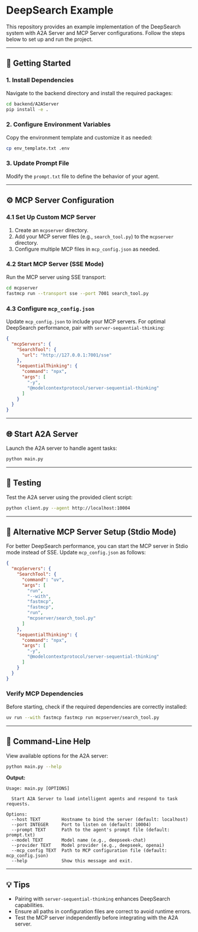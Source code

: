 # DeepSearch Example

This repository provides an example implementation of the DeepSearch system with A2A Server and MCP Server configurations. Follow the steps below to set up and run the project.

---

## 🚀 Getting Started

### 1. Install Dependencies
Navigate to the backend directory and install the required packages:
```bash
cd backend/A2AServer
pip install -e .
```

### 2. Configure Environment Variables
Copy the environment template and customize it as needed:
```bash
cp env_template.txt .env
```

### 3. Update Prompt File
Modify the `prompt.txt` file to define the behavior of your agent.

---

## ⚙️ MCP Server Configuration

### 4.1 Set Up Custom MCP Server
1. Create an `mcpserver` directory.
2. Add your MCP server files (e.g., `search_tool.py`) to the `mcpserver` directory.
3. Configure multiple MCP files in `mcp_config.json` as needed.

### 4.2 Start MCP Server (SSE Mode)
Run the MCP server using SSE transport:
```bash
cd mcpserver
fastmcp run --transport sse --port 7001 search_tool.py
```

### 4.3 Configure `mcp_config.json`
Update `mcp_config.json` to include your MCP servers. For optimal DeepSearch performance, pair with `server-sequential-thinking`:
```json
{
  "mcpServers": {
    "SearchTool": {
      "url": "http://127.0.0.1:7001/sse"
    },
    "sequentialThinking": {
      "command": "npx",
      "args": [
        "-y",
        "@modelcontextprotocol/server-sequential-thinking"
      ]
    }
  }
}
```

---

## 🌐 Start A2A Server
Launch the A2A server to handle agent tasks:
```bash
python main.py
```

---

## 🧪 Testing
Test the A2A server using the provided client script:
```bash
python client.py --agent http://localhost:10004
```

---

## 🔧 Alternative MCP Server Setup (Stdio Mode)
For better DeepSearch performance, you can start the MCP server in Stdio mode instead of SSE. Update `mcp_config.json` as follows:
```json
{
  "mcpServers": {
    "SearchTool": {
      "command": "uv",
      "args": [
        "run",
        "--with",
        "fastmcp",
        "fastmcp",
        "run",
        "mcpserver/search_tool.py"
      ]
    },
    "sequentialThinking": {
      "command": "npx",
      "args": [
        "-y",
        "@modelcontextprotocol/server-sequential-thinking"
      ]
    }
  }
}
```

### Verify MCP Dependencies
Before starting, check if the required dependencies are correctly installed:
```bash
uv run --with fastmcp fastmcp run mcpserver/search_tool.py
```

---

## 📖 Command-Line Help
View available options for the A2A server:
```bash
python main.py --help
```

**Output:**
```
Usage: main.py [OPTIONS]

  Start A2A Server to load intelligent agents and respond to task requests.

Options:
  --host TEXT        Hostname to bind the server (default: localhost)
  --port INTEGER     Port to listen on (default: 10004)
  --prompt TEXT      Path to the agent's prompt file (default: prompt.txt)
  --model TEXT       Model name (e.g., deepseek-chat)
  --provider TEXT    Model provider (e.g., deepseek, openai)
  --mcp_config TEXT  Path to MCP configuration file (default: mcp_config.json)
  --help             Show this message and exit.
```

---

## 💡 Tips
- Pairing with `server-sequential-thinking` enhances DeepSearch capabilities.
- Ensure all paths in configuration files are correct to avoid runtime errors.
- Test the MCP server independently before integrating with the A2A server.
